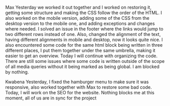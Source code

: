 Max 
Yesterday we worked it out together and I  worked on restoring it, getting some structure and making the CSS follow the order of the HTML. I also worked on the mobile version, adding some of the CSS from the desktop version to the mobile one, and adding exceptions and changes where needed. I solved an issue in the footer where the links would jump to two different rows instead of one. Also, changed the alignment of the text, having different alignments in mobile and desktop, now it looks quite nice.
I also encountered some code for the same html block being written in three different places, I put them together under the same umbrella, making it easier to get an overview.
Today I will continue with organizing the code. There are still some issues where some code is written outside of the scope of all media queries without it being marked as being global. I am blocked by nothing.

Kwabena
Yesterday, I fixed the hamburger menu to make sure it was responsive, also worked together with Max to restore some bad code.
Today, I will work on the SEO for the website.
Nothing blocks me at this moment, all of us are in sync for the project

